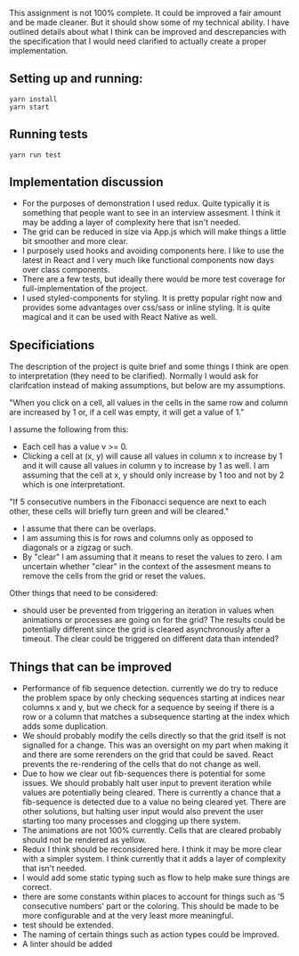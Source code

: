 This assignment is not 100% complete. It could be improved a fair amount and be made cleaner. But it should show some of my technical ability. I have outlined details about what I think can be improved and descrepancies with the specification that I would need clarified to actually create a proper implementation.

## Setting up and running:
```
yarn install
yarn start
```

## Running tests
```
yarn run test
```

## Implementation discussion
- For the purposes of demonstration I used redux. Quite typically it is something that people want to see in an interview assesment. I think it may be adding a layer of complexity here that isn't needed.
- The grid can be reduced in size via App.js which will make things a little bit smoother and more clear.
- I purposely used hooks and avoiding components here. I like to use the latest in React and I very much like functional components now days over class components.
- There are a few tests, but ideally there would be more test coverage for full-implementation of the project.
- I used styled-components for styling. It is pretty popular right now and provides some advantages over css/sass or inline styling. It is quite magical and it can be used with React Native as well.

## Specificiations

The description of the project is quite brief and some things I think are open to interpretation (they need to be clarified). Normally I would ask for clarifcation instead of making assumptions, but below are my assumptions.

"When you click on a cell, all values in the cells in the same row and
column are increased by 1 or, if a cell was empty, it will get a value of 1."

I assume the following from this:
- Each cell has a value v >= 0.
- Clicking a cell at (x, y) will cause all values in column x to increase by 1 and it will cause all values in column y to increase by 1 as well. I am assuming that the cell at x, y should only increase by 1 too and not by 2 which is one interpretationt.

"If 5 consecutive numbers in the Fibonacci sequence are next to
each other, these cells will briefly turn green and will be cleared."

- I assume that there can be overlaps.
- I am assuming this is for rows and columns only as opposed to diagonals or a zigzag or such.
- By "clear" I am assuming that it means to reset the values to zero. I am uncertain whether "clear" in the context of the assesment means to remove the cells from the grid or reset the values.

Other things that need to be considered:
- should user be prevented from triggering an iteration in values when animations or processes are going on for the grid? The results could be potentially different since the grid is cleared asynchronously after a timeout. The clear could be triggered on different data than intended?

## Things that can be improved

- Performance of fib sequence detection. currently we do try to reduce the problem space by only checking sequences starting at indices near columns x and y, but we check for a sequence by seeing
if there is a row or a column that matches a subsequence starting at the index which adds some duplication.
- We should probably modify the cells directly so that the grid itself is not signalled for a change. This was an oversight on my part when making it and there are some rerenders on the grid that could be saved. React prevents the re-rendering of the cells that do not change as well.
- Due to how we clear out fib-sequences there is potential for some issues. We should probably halt user input to prevent iteration while values are potentially being cleared. There is currently a chance that a fib-sequence is detected due to a value no being cleared yet. There are other solutions, but halting user input would also prevent the user starting too many processes and clogging up there system.
- The animations are not 100% currently. Cells that are cleared probably should not be rendered as yellow.
- Redux I think should be reconsidered here. I think it may be more clear with a simpler system. I think currently that it adds a layer of complexity that isn't needed.
- I would add some static typing such as flow to help make sure things are correct.
- there are some constants within places to account for things such as '5 consecutive numbers' part or the coloring. This should be made to be more configurable and at the very least more meaningful.
- test should be extended.
- The naming of certain things such as action types could be improved.
- A linter should be added
